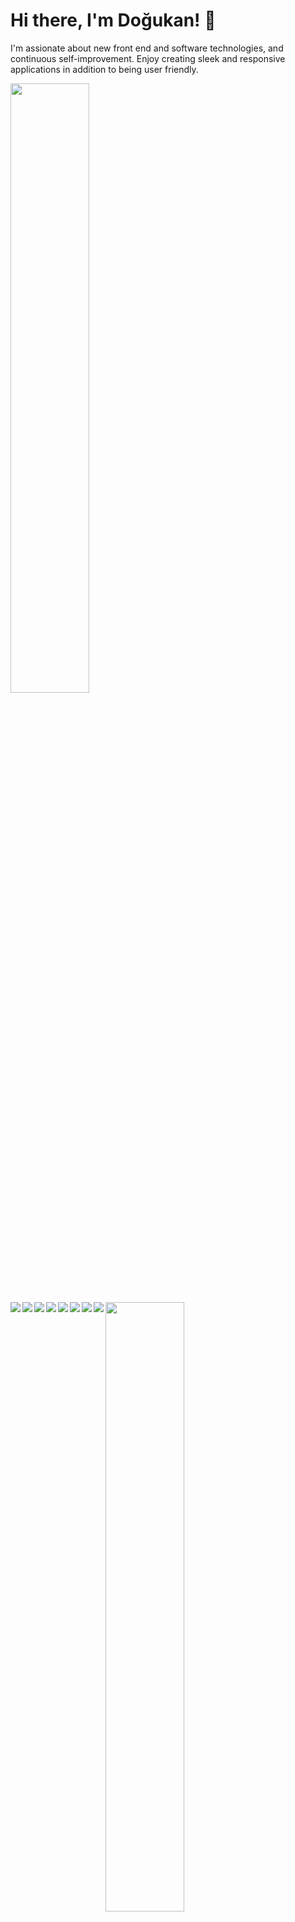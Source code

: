 # Hi there, I'm Doğukan! 👋

<p>I'm assionate about new front end and software technologies, and continuous self-improvement. Enjoy creating sleek and responsive applications in addition to being user friendly.</p>


<img align="center" width="50%" src="https://github-readme-stats.vercel.app/api?username=dogukanaktas&count_private=true&hide=contribs,prs&show_icons=true" />
<img align="center" width="50%" src="https://github-readme-stats.vercel.app/api/top-langs/?username=dogukanaktas&layout=compact&show_icons=true" />
<a href="https://www.linkedin.com/in/dogukan-aktas/"><img align="left" src="https://img.shields.io/badge/LinkedIn-0077B5?style=for-the-badge&logo=linkedin&logoColor=white" /></a>
<img align="left" src="https://img.shields.io/badge/react-%2320232a.svg?style=for-the-badge&logo=react&logoColor=%2361DAFB" />
<img align="left" src="https://img.shields.io/badge/typescript-%23007ACC.svg?style=for-the-badge&logo=typescript&logoColor=white" />
<img align="left" src="https://img.shields.io/badge/javascript-%23323330.svg?style=for-the-badge&logo=javascript&logoColor=%23F7DF1E" />
<img align="left" src="https://img.shields.io/badge/node.js-6DA55F?style=for-the-badge&logo=node.js&logoColor=white" />
<img align="left" src="https://img.shields.io/badge/html5-%23E34F26.svg?style=for-the-badge&logo=html5&logoColor=white" />
<img align="left" src="https://img.shields.io/badge/css3-%231572B6.svg?style=for-the-badge&logo=css3&logoColor=white" />
<img align="left" src="https://img.shields.io/badge/git-%23F05033.svg?style=for-the-badge&logo=git&logoColor=white" />

